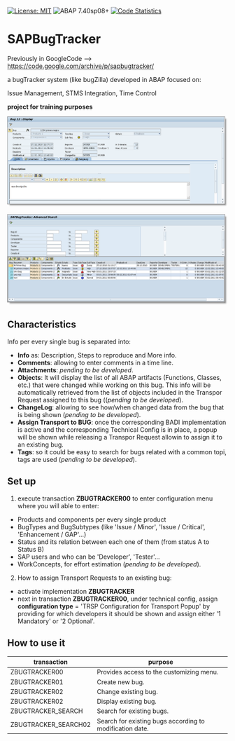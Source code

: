 [![License: MIT](https://img.shields.io/badge/License-MIT-yellow.svg)](https://github.com/rayatus/sapbugtracker/blob/master/LICENSE)
![ABAP 7.40sp08+](https://img.shields.io/badge/ABAP-7.40sp08+-brightgreen)
[![Code Statistics](https://img.shields.io/badge/CodeStatistics-abaplint-blue)](https://abaplint.app/stats/rayatus/sapbugtracker)

# SAPBugTracker

Previously in GoogleCode --> https://code.google.com/archive/p/sapbugtracker/

a bugTracker system (like bugZilla) developed in ABAP focused on:

Issue Management, STMS Integration, Time Control

**project for training purposes**

![Display Bug Screen](https://raw.githubusercontent.com/rayatus/sapbugtracker/master/img/SAPBugTracker_display_screen.png)

![Searching for Bugs](https://raw.githubusercontent.com/rayatus/sapbugtracker/master/img/SAPBugTracker_advanced_search_screen.png)

## Characteristics
Info per every single bug is separated into:
- **Info** as: Description, Steps to reproduce and More info.
- **Comments**: allowing to enter comments in a time line.
- **Attachments**: _pending to be developed_.
- **Objects**: It will display the list of all ABAP artifacts (Functions, Classes, etc.) that were changed while working on this bug. This info will be automatically retrieved from the list of objects included in the Transpor Request assigned to this bug ((_pending to be developed_).
- **ChangeLog**: allowing to see how/when changed data from the bug that is being shown (_pending to be developed_).
- **Assign Transport to BUG**: once the corresponding BADI implementation is active and the corresponding Technical Config is in place, a popup will be shown while releasing a Transpor Request allowin to assign it to an existing bug.
- **Tags**: so it could be easy to search for bugs related with a common topi, tags are used (_pending to be developed_).
## Set up
1. execute transaction **ZBUGTRACKER00** to enter configuration menu where you will able to enter:
- Products and components per every single product
- BugTypes and BugSubtypes (like 'Issue / Minor', 'Issue / Critical', 'Enhancement / GAP'...)
- Status and its relation between each one of them (from status A to Status B)
- SAP users and who can be 'Developer', 'Tester'...
- WorkConcepts, for effort estimation (_pending to be developed_).
2. How to assign Transport Requests to an existing bug:
- activate implementation **ZBUGTRACKER**
- next in transaction **ZBUGTRACKER00**, under technical config, assign **configuration type** = 'TRSP Configuration for Transport Popup' by providing for which developers it should be shown and assign either '1 Mandatory' or '2 Optional'.
## How to use it
| transaction | purpose |
|-------------|---------|
| ZBUGTRACKER00 | Provides access to the customizing menu.|
| ZBUGTRACKER01 | Create new bug. |
| ZBUGTRACKER02 | Change existing bug. |
| ZBUGTRACKER02 | Display existing bug. |
| ZBUGTRACKER_SEARCH | Search for existing bugs. |
| ZBUGTRACKER_SEARCH02 | Search for existing bugs according to modification date. |
